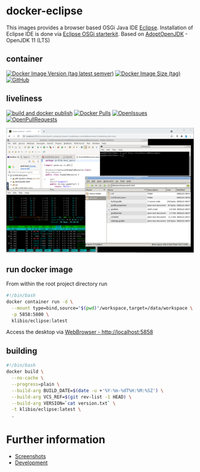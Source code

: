 # docker-eclipse

This images provides a browser based OSGi Java IDE [Eclipse](https://download.eclipse.org/eclipse/downloads/).
Installation of Eclipse IDE is done via [Eclipse OSGi starterkit](https://www.eclipse.org/equinox/).
Based on [AdoptOpenJDK](https://adoptopenjdk.net/) - OpenJDK 11 (LTS)
## container
[![Docker Image Version (tag latest semver)](https://img.shields.io/docker/v/klibio/eclipse/latest)](https://hub.docker.com/r/klibio/eclipse)
[![Docker Image Size (tag)](https://img.shields.io/docker/image-size/klibio/eclipse/latest)](https://hub.docker.com/r/klibio/eclipse)
[![GitHub](https://img.shields.io/github/license/klibio/docker-eclipse)](https://raw.githubusercontent.com/klibio/docker-eclipse/main/LICENSE)

## liveliness
[![build and docker publish](https://github.com/klibio/docker-eclipse/actions/workflows/actions_build.yml/badge.svg)](https://github.com/klibio/docker-eclipse/actions/workflows/actions_build.yml?query=branch%3Amain)
[![Docker Pulls](https://img.shields.io/docker/pulls/klibio/eclipse)](https://hub.docker.com/repository/docker/klibio/eclipse)
[![OpenIssues](https://img.shields.io/github/issues-raw/klibio/docker-eclipse)](https://github.com/klibio/docker-eclipse/issues?q=is%3Aopen+is%3Aissue)
[![OpenPullRequests](https://img.shields.io/github/issues-pr-raw/klibio/docker-eclipse)](https://github.com/klibio/docker-eclipse/pulls?q=is%3Aopen+is%3Apr)

![Screenshot](doc/img/05_feature_complete.png)
## run docker image
From within the root project directory run 
```bash
#!/bin/bash
docker container run -d \
  --mount type=bind,source="$(pwd)"/workspace,target=/data/workspace \
  -p 5858:5800 \
  klibio/eclipse:latest
```

Access the desktop via [WebBrowser - http://localhost:5858](http://localhost:5858)

## building
```bash
#!/bin/bash
docker build \
  --no-cache \
  --progress=plain \
  --build-arg BUILD_DATE=$(date -u +'%Y-%m-%dT%H:%M:%SZ') \
  --build-arg VCS_REF=$(git rev-list -1 HEAD) \
  --build-arg VERSION=`cat version.txt` \
  -t klibio/eclipse:latest \
  .
```

# Further information

* [Screenshots](doc/screenshots.md)
* [Development](doc/dev.md)
